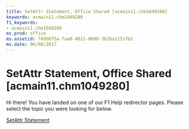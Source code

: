 ```yaml
---
title: SetAttr Statement, Office Shared [acmain11.chm1049280]
keywords: acmain11.chm1049280
f1_keywords:
- acmain11.chm1049280
ms.prod: office
ms.assetid: 745b6f5a-faa0-4821-8600-3b2ba1251fb2
ms.date: 06/08/2017
---
```



# SetAttr Statement, Office Shared [acmain11.chm1049280]

Hi there! You have landed on one of our F1 Help redirector pages. Please select the topic you were looking for below.

[SetAttr Statement](http://msdn.microsoft.com/library/dad85437-6944-a393-9f12-5827b184f42d%28Office.15%29.aspx)

